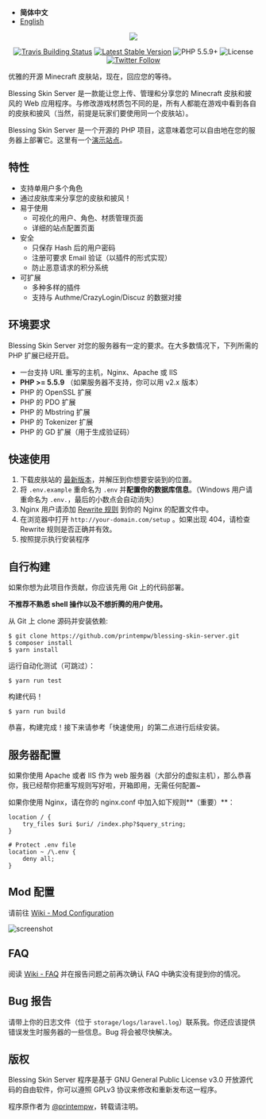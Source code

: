 - <b>简体中文</b>
- [English](https://github.com/printempw/blessing-skin-server/blob/master/README-en.md)

<p align="center"><img src="https://img.blessing.studio/images/2017/01/01/bs-logo.png"></p>

<p align="center">
<a href="https://travis-ci.org/printempw/blessing-skin-server"><img src="https://api.travis-ci.org/printempw/blessing-skin-server.svg?branch=master" alt="Travis Building Status"></a>
<a href="https://github.com/printempw/blessing-skin-server/releases"><img src="https://poser.pugx.org/printempw/blessing-skin-server/version" alt="Latest Stable Version"></a>
<img src="https://img.shields.io/badge/PHP-5.5.9+-orange.svg" alt="PHP 5.5.9+">
<img src="https://poser.pugx.org/printempw/blessing-skin-server/license" alt="License">
<a href="https://twitter.com/printempw"><img src="https://img.shields.io/twitter/follow/printempw.svg?style=social&label=Follow" alt="Twitter Follow"></a>
</p>

优雅的开源 Minecraft 皮肤站，现在，回应您的等待。

Blessing Skin Server 是一款能让您上传、管理和分享您的 Minecraft 皮肤和披风的 Web 应用程序。与修改游戏材质包不同的是，所有人都能在游戏中看到各自的皮肤和披风（当然，前提是玩家们要使用同一个皮肤站）。

Blessing Skin Server 是一个开源的 PHP 项目，这意味着您可以自由地在您的服务器上部署它。这里有一个[演示站点](http://skin.prinzeugen.net/)。

特性
-----------
- 支持单用户多个角色
- 通过皮肤库来分享您的皮肤和披风！
- 易于使用
    - 可视化的用户、角色、材质管理页面
    - 详细的站点配置页面
- 安全
    - 只保存 Hash 后的用户密码
    - 注册可要求 Email 验证（以插件的形式实现）
    - 防止恶意请求的积分系统
- 可扩展
    - 多种多样的插件
    - 支持与 Authme/CrazyLogin/Discuz 的数据对接

环境要求
-----------
Blessing Skin Server 对您的服务器有一定的要求。在大多数情况下，下列所需的 PHP 扩展已经开启。

- 一台支持 URL 重写的主机，Nginx、Apache 或 IIS
- **PHP >= 5.5.9** （如果服务器不支持，你可以用 v2.x 版本）
- PHP 的 OpenSSL 扩展
- PHP 的 PDO 扩展
- PHP 的 Mbstring 扩展
- PHP 的 Tokenizer 扩展
- PHP 的 GD 扩展（用于生成验证码）

快速使用
-----------
1. 下载皮肤站的 [最新版本](https://github.com/printempw/blessing-skin-server/releases)，并解压到你想要安装到的位置。
2. 将 `.env.example` 重命名为 `.env` 并**配置你的数据库信息**。（Windows 用户请重命名为 `.env.`，最后的小数点会自动消失）
3. Nginx 用户请添加 [Rewrite 规则](##%E6%9C%8D%E5%8A%A1%E5%99%A8%E9%85%8D%E7%BD%AE) 到你的 Nginx 的配置文件中。
4. 在浏览器中打开 `http://your-domain.com/setup` 。如果出现 404，请检查 Rewrite 规则是否正确并有效。
5. 按照提示执行安装程序

自行构建
------------
如果你想为此项目作贡献，你应该先用 Git 上的代码部署。

**不推荐不熟悉 shell 操作以及不想折腾的用户使用。**

从 Git 上 clone 源码并安装依赖:

```
$ git clone https://github.com/printempw/blessing-skin-server.git
$ composer install
$ yarn install
```

运行自动化测试（可跳过）：

```
$ yarn run test
```

构建代码！

```
$ yarn run build
```

恭喜，构建完成！接下来请参考「快速使用」的第二点进行后续安装。

服务器配置
------------
如果你使用 Apache 或者 IIS 作为 web 服务器（大部分的虚拟主机），那么恭喜你，我已经帮你把重写规则写好啦，开箱即用，无需任何配置~

如果你使用 Nginx，请在你的 nginx.conf 中加入如下规则**（重要）**：

```
location / {
    try_files $uri $uri/ /index.php?$query_string;
}

# Protect .env file
location ~ /\.env {
    deny all;
}
```

Mod 配置
------------
请前往 [Wiki - Mod Configuration](https://github.com/printempw/blessing-skin-server/wiki/Mod-Configuration)

![screenshot](https://img.blessing.studio/images/2017/07/29/2017-06-16_15.54.16.png)

FAQ
------------
阅读 [Wiki - FAQ](https://github.com/printempw/blessing-skin-server/wiki/FAQ) 并在报告问题之前再次确认 FAQ 中确实没有提到你的情况。

Bug 报告
------------
请带上你的日志文件（位于 `storage/logs/laravel.log`）联系我。你还应该提供错误发生时服务器的一些信息。Bug 将会被尽快解决。

版权
------------
Blessing Skin Server 程序是基于 GNU General Public License v3.0 开放源代码的自由软件，你可以遵照 GPLv3 协议来修改和重新发布这一程序。

程序原作者为 [@printempw](https://prinzeugen.net/)，转载请注明。
